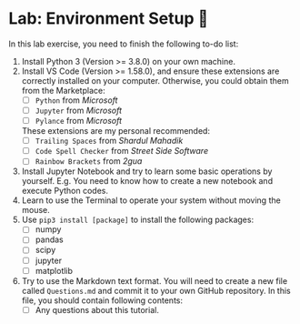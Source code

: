 # Lab: Environment Setup 🐯

In this lab exercise, you need to finish the following to-do list:

1. Install Python 3 (Version >= 3.8.0) on your own machine.
2. Install VS Code (Version >= 1.58.0), and ensure these extensions are correctly installed on your computer. Otherwise, you could obtain them from the Marketplace:
    - [ ] `Python` from *Microsoft*
    - [ ] `Jupyter` from *Microsoft*
    - [ ] `Pylance` from *Microsoft*

    These extensions are my personal recommended:
    - [ ] `Trailing Spaces` from *Shardul Mahadik*
    - [ ] `Code Spell Checker` from *Street Side Software*
    - [ ] `Rainbow Brackets` from *2gua*
3. Install Jupyter Notebook and try to learn some basic operations by yourself. E.g. You need to know how to create a new notebook and execute Python codes.
4. Learn to use the Terminal to operate your system without moving the mouse.
5. Use `pip3 install [package]` to install the following packages:
    - [ ] numpy
    - [ ] pandas
    - [ ] scipy
    - [ ] jupyter
    - [ ] matplotlib
6. Try to use the Markdown text format. You will need to create a new file called `Questions.md` and commit it to your own GitHub repository. In this file, you should contain following contents:
    - [ ] Any questions about this tutorial.
